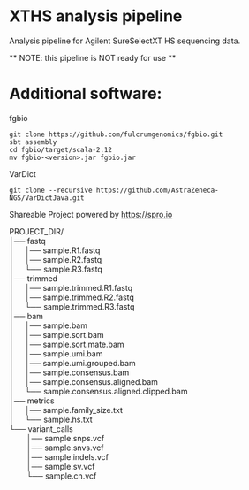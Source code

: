 # XTHS analysis pipeline

Analysis pipeline for Agilent SureSelectXT HS sequencing data.

** NOTE: this pipeline is NOT ready for use **

# Additional software:
fgbio

```
git clone https://github.com/fulcrumgenomics/fgbio.git
sbt assembly
cd fgbio/target/scala-2.12
mv fgbio-<version>.jar fgbio.jar
```

VarDict
```
git clone --recursive https://github.com/AstraZeneca-NGS/VarDictJava.git
```

Shareable Project powered by <https://spro.io>

PROJECT_DIR/    
│── fastq    
│&nbsp;&nbsp;&nbsp;&nbsp;&nbsp;│── sample.R1.fastq    
│&nbsp;&nbsp;&nbsp;&nbsp;&nbsp;│── sample.R2.fastq    
│&nbsp;&nbsp;&nbsp;&nbsp;&nbsp;└── sample.R3.fastq     
│── trimmed    
│&nbsp;&nbsp;&nbsp;&nbsp;&nbsp;│── sample.trimmed.R1.fastq    
│&nbsp;&nbsp;&nbsp;&nbsp;&nbsp;│── sample.trimmed.R2.fastq    
│&nbsp;&nbsp;&nbsp;&nbsp;&nbsp;└── sample.trimmed.R3.fastq    
│── bam    
│&nbsp;&nbsp;&nbsp;&nbsp;&nbsp;│── sample.bam    
│&nbsp;&nbsp;&nbsp;&nbsp;&nbsp;│── sample.sort.bam    
│&nbsp;&nbsp;&nbsp;&nbsp;&nbsp;│── sample.sort.mate.bam     
│&nbsp;&nbsp;&nbsp;&nbsp;&nbsp;│── sample.umi.bam    
│&nbsp;&nbsp;&nbsp;&nbsp;&nbsp;│── sample.umi.grouped.bam    
│&nbsp;&nbsp;&nbsp;&nbsp;&nbsp;│── sample.consensus.bam     
│&nbsp;&nbsp;&nbsp;&nbsp;&nbsp;│── sample.consensus.aligned.bam    
│&nbsp;&nbsp;&nbsp;&nbsp;&nbsp;└── sample.consensus.aligned.clipped.bam    
│── metrics    
│&nbsp;&nbsp;&nbsp;&nbsp;&nbsp;│── sample.family_size.txt    
│&nbsp;&nbsp;&nbsp;&nbsp;&nbsp;└── sample.hs.txt    
└── variant_calls    
&nbsp;&nbsp;&nbsp;&nbsp;&nbsp;&nbsp;&nbsp;&nbsp;│── sample.snps.vcf    
&nbsp;&nbsp;&nbsp;&nbsp;&nbsp;&nbsp;&nbsp;&nbsp;│── sample.snvs.vcf    
&nbsp;&nbsp;&nbsp;&nbsp;&nbsp;&nbsp;&nbsp;&nbsp;│── sample.indels.vcf    
&nbsp;&nbsp;&nbsp;&nbsp;&nbsp;&nbsp;&nbsp;&nbsp;│── sample.sv.vcf    
&nbsp;&nbsp;&nbsp;&nbsp;&nbsp;&nbsp;&nbsp;&nbsp;└── sample.cn.vcf    
